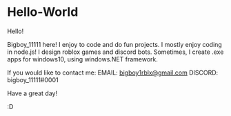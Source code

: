 # Hello-World
Hello!

Bigboy_11111 here! I enjoy to code and do fun projects. I mostly enjoy coding in node.js!
I design roblox games and discord bots. Sometimes, I create .exe apps for windows10, using windows.NET framework.


If you would like to contact me:
  EMAIL: bigboy1rblx@gmail.com
  DISCORD: bigboy_11111#0001
  
  Have a great day!
  
  :D
